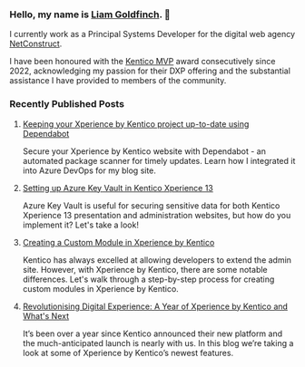 ### Hello, my name is [Liam Goldfinch](https://www.goldfinch.me/). 👋

I currently work as a Principal Systems Developer for the digital web agency [NetConstruct](https://www.netconstruct.com/).

I have been honoured with the [Kentico MVP](https://www.kentico.com/partners/mvp-program) award consecutively since 2022, acknowledging my passion for their DXP offering and the substantial assistance I have provided to members of the community.

<!--
**liamgold/liamgold** is a ✨ _special_ ✨ repository because its `README.md` (this file) appears on your GitHub profile.

Here are some ideas to get you started:

- 🔭 I’m currently working on ...
- 🌱 I’m currently learning ...
- 👯 I’m looking to collaborate on ...
- 🤔 I’m looking for help with ...
- 💬 Ask me about ...
- 📫 How to reach me: ...
- 😄 Pronouns: ...
- ⚡ Fun fact: ...
-->
### Recently Published Posts

<ol class="d-flex flex-wrap list-style-none gutter-condensed mb-2 pl-0">
        <li class="mb-3 d-flex flex-content-stretch col-12">
            <div class="Box d-flex p-3 width-full">
                <div class="">
                    <div class="d-flex width-full position-relative">
                        <div class="flex-1">
                            <span class="position-relative">
                                <a href="https://www.goldfinch.me/blog/keeping-your-xperience-by-kentico-project-up-to-date-using-dependabot" class="Link mr-1 text-bold wb-break-word">
                                    <span class="blog-post">Keeping your Xperience by Kentico project up-to-date using Dependabot</span>
                                </a>
                            </span>
                        </div>
                    </div>
                    <p class="pinned-item-desc color-fg-muted text-small mt-2 mb-0">Secure your Xperience by Kentico website with Dependabot - an automated package scanner for timely updates. Learn how I integrated it into Azure DevOps for my blog site.</p>
                </div>
            </div>
        </li>
        <li class="mb-3 d-flex flex-content-stretch col-12">
            <div class="Box d-flex p-3 width-full">
                <div class="">
                    <div class="d-flex width-full position-relative">
                        <div class="flex-1">
                            <span class="position-relative">
                                <a href="https://www.goldfinch.me/blog/setting-up-azure-key-vault-in-kentico-xperience-13" class="Link mr-1 text-bold wb-break-word">
                                    <span class="blog-post">Setting up Azure Key Vault in Kentico Xperience 13</span>
                                </a>
                            </span>
                        </div>
                    </div>
                    <p class="pinned-item-desc color-fg-muted text-small mt-2 mb-0">Azure Key Vault is useful for securing sensitive data for both Kentico Xperience 13 presentation and administration websites, but how do you implement it? Let's take a look!</p>
                </div>
            </div>
        </li>
        <li class="mb-3 d-flex flex-content-stretch col-12">
            <div class="Box d-flex p-3 width-full">
                <div class="">
                    <div class="d-flex width-full position-relative">
                        <div class="flex-1">
                            <span class="position-relative">
                                <a href="https://www.goldfinch.me/blog/creating-a-custom-module-in-xperience-by-kentico" class="Link mr-1 text-bold wb-break-word">
                                    <span class="blog-post">Creating a Custom Module in Xperience by Kentico</span>
                                </a>
                            </span>
                        </div>
                    </div>
                    <p class="pinned-item-desc color-fg-muted text-small mt-2 mb-0">Kentico has always excelled at allowing developers to extend the admin site. However, with Xperience by Kentico, there are some notable differences. Let's walk through a step-by-step process for creating custom modules in Xperience by Kentico.</p>
                </div>
            </div>
        </li>
        <li class="mb-3 d-flex flex-content-stretch col-12">
            <div class="Box d-flex p-3 width-full">
                <div class="">
                    <div class="d-flex width-full position-relative">
                        <div class="flex-1">
                            <span class="position-relative">
                                <a href="https://www.goldfinch.me/blog/revolutionising-digital-experience-a-year-of-xperience-by-kentico-and-what-s-next" class="Link mr-1 text-bold wb-break-word">
                                    <span class="blog-post">Revolutionising Digital Experience: A Year of Xperience by Kentico and What's Next</span>
                                </a>
                            </span>
                        </div>
                    </div>
                    <p class="pinned-item-desc color-fg-muted text-small mt-2 mb-0">It’s been over a year since Kentico announced their new platform and the much-anticipated launch is nearly with us. In this blog we’re taking a look at some of Xperience by Kentico’s newest features.</p>
                </div>
            </div>
        </li></ol>

